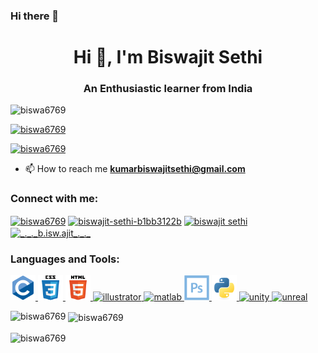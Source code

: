 ### Hi there 👋

<!--
**Biswa6769/Biswa6769** is a ✨ _special_ ✨ repository because its `README.md` (this file) appears on your GitHub profile.

Here are some ideas to get you started:

- 🔭 I’m currently working on ...
- 🌱 I’m currently learning ...
- 👯 I’m looking to collaborate on ...
- 🤔 I’m looking for help with ...
- 💬 Ask me about ...
- 📫 How to reach me: ...
- 😄 Pronouns: ...
- ⚡ Fun fact: ...
-->
<h1 align="center">Hi 👋, I'm Biswajit Sethi</h1>
<h3 align="center">An Enthusiastic learner from India</h3>

<p align="left"> <img src="https://komarev.com/ghpvc/?username=biswa6769&label=Profile%20views&color=0e75b6&style=flat" alt="biswa6769" /> </p>

<p align="left"> <a href="https://github.com/ryo-ma/github-profile-trophy"><img src="https://github-profile-trophy.vercel.app/?username=biswa6769" alt="biswa6769" /></a> </p>

<p align="left"> <a href="https://twitter.com/biswa6769" target="blank"><img src="https://img.shields.io/twitter/follow/biswa6769?logo=twitter&style=for-the-badge" alt="biswa6769" /></a> </p>

- 📫 How to reach me **kumarbiswajitsethi@gmail.com**

<h3 align="left">Connect with me:</h3>
<p align="left">
<a href="https://twitter.com/biswa6769" target="blank"><img align="center" src="https://raw.githubusercontent.com/rahuldkjain/github-profile-readme-generator/master/src/images/icons/Social/twitter.svg" alt="biswa6769" height="30" width="40" /></a>
<a href="https://linkedin.com/in/biswajit-sethi-b1bb3122b" target="blank"><img align="center" src="https://raw.githubusercontent.com/rahuldkjain/github-profile-readme-generator/master/src/images/icons/Social/linked-in-alt.svg" alt="biswajit-sethi-b1bb3122b" height="30" width="40" /></a>
<a href="https://fb.com/biswajit sethi" target="blank"><img align="center" src="https://raw.githubusercontent.com/rahuldkjain/github-profile-readme-generator/master/src/images/icons/Social/facebook.svg" alt="biswajit sethi" height="30" width="40" /></a>
<a href="https://instagram.com/_._._b.isw.ajit_._._" target="blank"><img align="center" src="https://raw.githubusercontent.com/rahuldkjain/github-profile-readme-generator/master/src/images/icons/Social/instagram.svg" alt="_._._b.isw.ajit_._._" height="30" width="40" /></a>
</p>

<h3 align="left">Languages and Tools:</h3>
<p align="left"> <a href="https://www.cprogramming.com/" target="_blank" rel="noreferrer"> <img src="https://raw.githubusercontent.com/devicons/devicon/master/icons/c/c-original.svg" alt="c" width="40" height="40"/> </a> <a href="https://www.w3schools.com/css/" target="_blank" rel="noreferrer"> <img src="https://raw.githubusercontent.com/devicons/devicon/master/icons/css3/css3-original-wordmark.svg" alt="css3" width="40" height="40"/> </a> <a href="https://www.w3.org/html/" target="_blank" rel="noreferrer"> <img src="https://raw.githubusercontent.com/devicons/devicon/master/icons/html5/html5-original-wordmark.svg" alt="html5" width="40" height="40"/> </a> <a href="https://www.adobe.com/in/products/illustrator.html" target="_blank" rel="noreferrer"> <img src="https://www.vectorlogo.zone/logos/adobe_illustrator/adobe_illustrator-icon.svg" alt="illustrator" width="40" height="40"/> </a> <a href="https://www.mathworks.com/" target="_blank" rel="noreferrer"> <img src="https://upload.wikimedia.org/wikipedia/commons/2/21/Matlab_Logo.png" alt="matlab" width="40" height="40"/> </a> <a href="https://www.photoshop.com/en" target="_blank" rel="noreferrer"> <img src="https://raw.githubusercontent.com/devicons/devicon/master/icons/photoshop/photoshop-line.svg" alt="photoshop" width="40" height="40"/> </a> <a href="https://www.python.org" target="_blank" rel="noreferrer"> <img src="https://raw.githubusercontent.com/devicons/devicon/master/icons/python/python-original.svg" alt="python" width="40" height="40"/> </a> <a href="https://unity.com/" target="_blank" rel="noreferrer"> <img src="https://www.vectorlogo.zone/logos/unity3d/unity3d-icon.svg" alt="unity" width="40" height="40"/> </a> <a href="https://unrealengine.com/" target="_blank" rel="noreferrer"> <img src="https://raw.githubusercontent.com/kenangundogan/fontisto/036b7eca71aab1bef8e6a0518f7329f13ed62f6b/icons/svg/brand/unreal-engine.svg" alt="unreal" width="40" height="40"/> </a> </p>

<p><img align="left" src="https://github-readme-stats.vercel.app/api/top-langs?username=biswa6769&show_icons=true&locale=en&layout=compact" alt="biswa6769" /></p>

<p>&nbsp;<img align="center" src="https://github-readme-stats.vercel.app/api?username=biswa6769&show_icons=true&locale=en" alt="biswa6769" /></p>

<p><img align="center" src="https://github-readme-streak-stats.herokuapp.com/?user=biswa6769&" alt="biswa6769" /></p>
